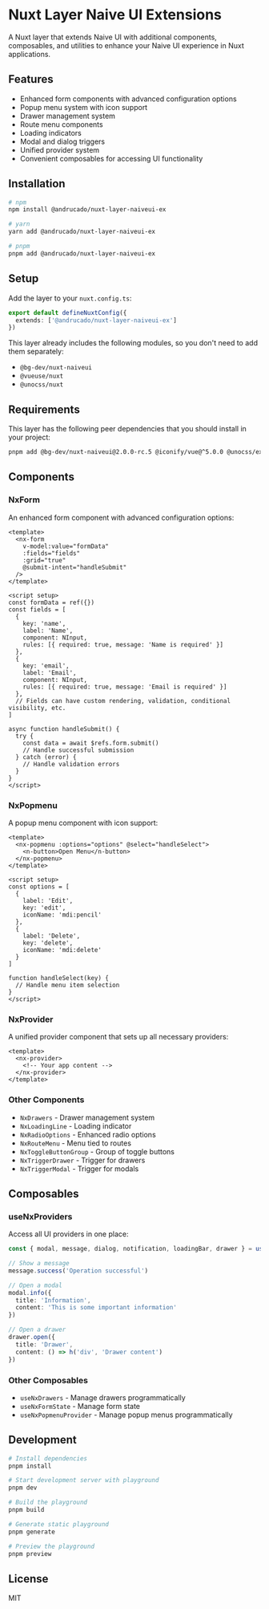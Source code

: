 # Nuxt Layer Naive UI Extensions

A Nuxt layer that extends Naive UI with additional components, composables, and utilities to enhance your Naive UI experience in Nuxt applications.

## Features

- Enhanced form components with advanced configuration options
- Popup menu system with icon support
- Drawer management system
- Route menu components
- Loading indicators
- Modal and dialog triggers
- Unified provider system
- Convenient composables for accessing UI functionality

## Installation

```bash
# npm
npm install @andrucado/nuxt-layer-naiveui-ex

# yarn
yarn add @andrucado/nuxt-layer-naiveui-ex

# pnpm
pnpm add @andrucado/nuxt-layer-naiveui-ex
```

## Setup

Add the layer to your `nuxt.config.ts`:

```ts
export default defineNuxtConfig({
  extends: ['@andrucado/nuxt-layer-naiveui-ex']
})
```

This layer already includes the following modules, so you don't need to add them separately:
- `@bg-dev/nuxt-naiveui`
- `@vueuse/nuxt`
- `@unocss/nuxt`

## Requirements

This layer has the following peer dependencies that you should install in your project:

```bash
pnpm add @bg-dev/nuxt-naiveui@2.0.0-rc.5 @iconify/vue@^5.0.0 @unocss/extractor-pug@^66.3.2 @unocss/nuxt@^66.3.2 @vueuse/components@^13.4.0 @vueuse/core@^13.4.0 @vueuse/nuxt@^13.4.0 lodash-es@^4.17.21 naive-ui@^2.42.0 pug@^3.0.3 sass@^1.89.2 unocss@^66.3.2
```

## Components

### NxForm

An enhanced form component with advanced configuration options:

```vue
<template>
  <nx-form
    v-model:value="formData"
    :fields="fields"
    :grid="true"
    @submit-intent="handleSubmit"
  />
</template>

<script setup>
const formData = ref({})
const fields = [
  {
    key: 'name',
    label: 'Name',
    component: NInput,
    rules: [{ required: true, message: 'Name is required' }]
  },
  {
    key: 'email',
    label: 'Email',
    component: NInput,
    rules: [{ required: true, message: 'Email is required' }]
  },
  // Fields can have custom rendering, validation, conditional visibility, etc.
]

async function handleSubmit() {
  try {
    const data = await $refs.form.submit()
    // Handle successful submission
  } catch (error) {
    // Handle validation errors
  }
}
</script>
```

### NxPopmenu

A popup menu component with icon support:

```vue
<template>
  <nx-popmenu :options="options" @select="handleSelect">
    <n-button>Open Menu</n-button>
  </nx-popmenu>
</template>

<script setup>
const options = [
  {
    label: 'Edit',
    key: 'edit',
    iconName: 'mdi:pencil'
  },
  {
    label: 'Delete',
    key: 'delete',
    iconName: 'mdi:delete'
  }
]

function handleSelect(key) {
  // Handle menu item selection
}
</script>
```

### NxProvider

A unified provider component that sets up all necessary providers:

```vue
<template>
  <nx-provider>
    <!-- Your app content -->
  </nx-provider>
</template>
```

### Other Components

- `NxDrawers` - Drawer management system
- `NxLoadingLine` - Loading indicator
- `NxRadioOptions` - Enhanced radio options
- `NxRouteMenu` - Menu tied to routes
- `NxToggleButtonGroup` - Group of toggle buttons
- `NxTriggerDrawer` - Trigger for drawers
- `NxTriggerModal` - Trigger for modals

## Composables

### useNxProviders

Access all UI providers in one place:

```ts
const { modal, message, dialog, notification, loadingBar, drawer } = useNxProviders()

// Show a message
message.success('Operation successful')

// Open a modal
modal.info({
  title: 'Information',
  content: 'This is some important information'
})

// Open a drawer
drawer.open({
  title: 'Drawer',
  content: () => h('div', 'Drawer content')
})
```

### Other Composables

- `useNxDrawers` - Manage drawers programmatically
- `useNxFormState` - Manage form state
- `useNxPopmenuProvider` - Manage popup menus programmatically

## Development

```bash
# Install dependencies
pnpm install

# Start development server with playground
pnpm dev

# Build the playground
pnpm build

# Generate static playground
pnpm generate

# Preview the playground
pnpm preview
```

## License

MIT
